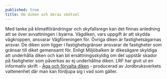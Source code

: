 ```yaml
---
published: true
title: Om diken och deras skötsel
---
```


Med tanke på klimatförändringar och skyfallsregn kan det finnas anledning att se över avvattningen i byarna. Vägdiken, vars uppgift är att skydda vägkroppen, ansvarar Vägföreningen för. Övriga diken är fastighetsägarnas ansvar. De diken som ligger i fastighetsgränser ansvarar de fastigheter som gränsar till diket gemensamt för. Enligt Miljöbalken är dikesägare skyldiga att underhålla diken och kan bli ersättningsskyldig om det uppstår skador på fastigheter som påverkas av ej underhållna diken. LRF har givit ut en informativ skrift - [Äga och förvalta diken](https://www.lrf.se/media/sajbj3sn/%C3%A4ga-och-f%C3%B6rvalta-diken.pdf) - producerad av Jordbruksverkets vattenenhet där man kan fördjupa sig i vad som gäller.
